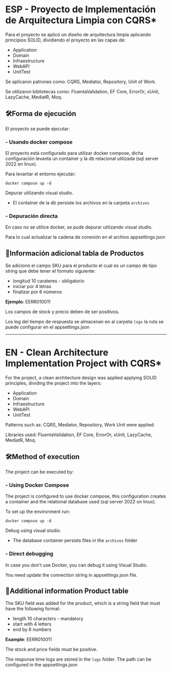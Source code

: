 
# **ESP - Proyecto de Implementación de Arquitectura Limpia con CQRS***

Para el proyecto se aplicó un diseño de arquitectura limpia aplicando principios SOLID, dividiendo el proyecto en las capas de:
* Application
* Domain
* Infraestructure
* WebAPI
* UnitTest

Se aplicaron patrones como: CQRS, Mediator, Repository, Unit of Work.

Se utilizaron bibliotecas como: FluentaValidation, EF Core, ErrorOr, xUnit, LazyCache, MediatR, Moq.

## 🛠️Forma de ejecución
El proyecto se puede ejecutar:
### - Usando docker compose
El proyecto está configurado para utilizar docker compose, dicha configuración levanta un container y la db relacional utilizada (sql server 2022 en linux). 

Para levantar el entorno ejecutar:
```
docker compose up -d
```
Depurar utilizando visual studio.
* El container de la db persiste los archivos en la carpeta ```archivos```

### - Depuración directa
En caso no se utilice docker, se pude depurar utilizando visual studio.

Para lo cual actualizar la cadena de conexión en el archivo appsettings.json

## 🚩Información adicional tabla de Productos
Se adicionó el campo SKU para el producto el cual es un campo de tipo string que debe tener el formato siguiente: 
* longitud 10 carateres - obligatorio
* iniciar por 4 letras
* finalizar por 6 números

**Ejemplo**: EERR010011

Los campos de stock y precio deben de ser positivos.

Los log del tiempo de respuesta se almacenan en al carpeta ```logs``` la ruta se puede configurar en el appsettings.json

---

# **EN - Clean Architecture Implementation Project with CQRS***

For the project, a clean architecture design was applied applying SOLID principles, dividing the project into the layers:
* Application
* Domain
* Infraestructure
* WebAPI
* UnitTest

Patterns such as: CQRS, Mediator, Repository, Work Unit were applied.

Libraries used: FluentaValidation, EF Core, ErrorOr, xUnit, LazyCache, MediatR, Moq.

##  🛠️Method of execution
The project can be executed by:
### - Using Docker Compose
The project is configured to use docker compose, this configuration creates a container and the relational database used (sql server 2022 on linux).

To set up the environment run:
```
docker compose up -d
```
Debug using visual studio.
* The database container persists files in the ```archivos``` folder

### - Direct debugging
In case you don't use Docker, you can debug it using Visual Studio.

You need update the connection string in appsettings.json file.

##  🚩Additional information Product table
The SKU field was added for the product, which is a string field that must have the following format:
* length 10 characters - mandatory
* start with 4 letters
* end by 6 numbers

**Example**: EERR010011

The stock and price fields must be positive.

The response time logs are stored in the ```logs``` folder. The path can be configured in the appsettings.json
